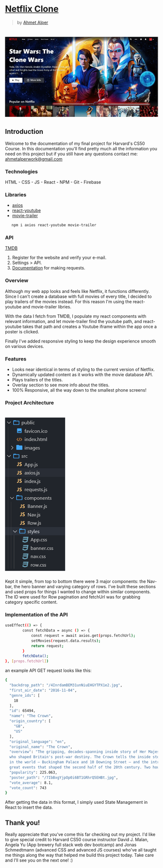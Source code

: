 # [Netflix Clone](https://netflix-clone-2501d.web.app/)
> by [Ahmet Alper](https://github.com/ahmetalpergit)
# ![showcase](public/images/showcase.gif)

## Introduction

Welcome to the documentation of my final project for Harvard's CS50 Course. In this documentation you'll find pretty much all the information you need on this project but if you still have any questions contact me: <ahmetalperwork@gmail.com>

### Technologies

HTML - CSS - JS - React - NPM - Git - Firebase

### Libraries

* [axios](https://www.npmjs.com/package/axios)
* [react-youtube](https://www.npmjs.com/package/react-youtube)
* [movie-trailer](https://www.npmjs.com/package/movie-trailer)

```sh
   npm i axios react-youtube movie-trailer
```
### API

[TMDB](https://www.themoviedb.org/)
1. Register for the website and verify your e-mail.
2. Settings > API.
3. [Documentation](https://developers.themoviedb.org/3/getting-started/introduction) for making requests.

### Overview

Although my web app looks and feels like Netflix, it functions differently. Since I can't create a database with full movies of every title, I decided to play trailers of the movies instead. For this reason I'm using the react-youtube and movie-trailer libries.

With the data I fetch from TMDB, I populate my react components with relevant information, and let movie-trailer find the youtube path, and react-youtube takes that path and creates a Youtube iframe within the app once a poster is clicked.

Finally I've added responsive styling to keep the design experience smooth on various devices.

### Features

* Looks near identical in terms of styling to the current version of Netflix.
* Dynamically updated content as it works with the movie database API.
* Plays trailers of the titles. 
* Overlay section to see more info about the titles.
* 100% Responsive, all the way down to the smallest phone screens!

### Project Architecture

# ![architecture](public/images/architecture.png)

Kept it simple, from top to bottom there were 3 major components: the Nav-bar, the hero banner and varying category of rows. I've built these sections and used props for things I wanted to change within similar components. The ID were used for Row pagination and fetchUrl was for grabbing category specific content.

### Implementation of the API

```sh
useEffect(() => {
        const fetchData = async () => {
            const request = await axios.get(props.fetchUrl);
            setMovies(request.data.results);
            return request;
        }
        fetchData();
}, [props.fetchUrl]) 
```
an example API GET request looks like this:
```sh
{
  "backdrop_path": "/4InrdamBEM31unNiuEHGYTPX1e2.jpg",
  "first_air_date": "2016-11-04",
  "genre_ids": [
    18
  ],
  "id": 65494,
  "name": "The Crown",
  "origin_country": [
    "GB",
    "US"
  ],
  "original_language": "en",
  "original_name": "The Crown",
  "overview": "The gripping, decades-spanning inside story of Her Majesty Queen Elizabeth II and the Prime Ministers
  who shaped Britain's post-war destiny. The Crown tells the inside story of two of the most famous addresses
  in the world – Buckingham Palace and 10 Downing Street – and the intrigues, love lives and machinations behind the
  great events that shaped the second half of the 20th century. Two houses, two courts, one Crown.",
  "popularity": 225.063,
  "poster_path": "/7IbBxgYjpOp0i6BT1GRhrQ5EHBt.jpg",
  "vote_average": 8.1,
  "vote_count": 743
}
```
After getting the data in this format, I simply used State Management in React to insert the data.

## Thank you!

Really appreciate that you've come this far checking out my project. I'd like to give special credit to Harvard CS50 course instructor David J. Malan, Angela Yu (App brewery full stack web dev bootcamp) and Jonas Schmedtmann (advanced CSS and advanced JS courses) who've all taught me things along the way that helped me build this project today. Take care and I'll see you on the next one! :)
